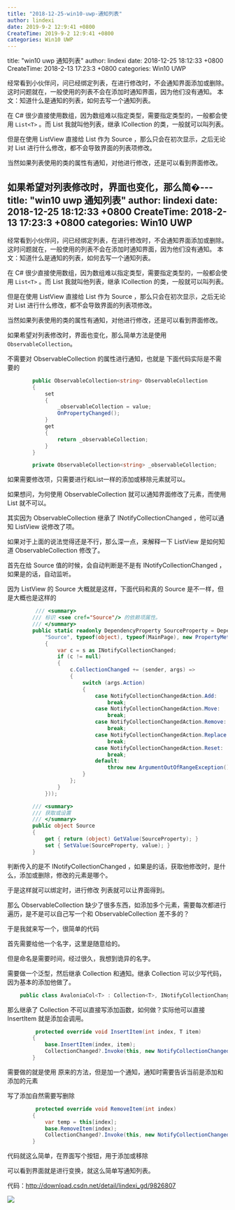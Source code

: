 ```yaml
---
title: "2018-12-25-win10-uwp-通知列表"
author: lindexi
date: 2019-9-2 12:9:41 +0800
CreateTime: 2019-9-2 12:9:41 +0800
categories: Win10 UWP
---
```


title: "win10 uwp 通知列表"
author: lindexi
date: 2018-12-25 18:12:33 +0800
CreateTime: 2018-2-13 17:23:3 +0800
categories: Win10 UWP

<!--more-->



经常看到小伙伴问，问已经绑定列表，在进行修改时，不会通知界面添加或删除。这时问题就在，一般使用的列表不会在添加时通知界面，因为他们没有通知。
本文：知道什么是通知的列表，如何去写一个通知列表。

<!--more-->



在 C# 很少直接使用数组，因为数组难以指定类型，需要指定类型的，一般都会使用 `List<T>` 。而 List 我就叫他列表，继承 ICollection 的类，一般就可以叫列表。

但是在使用 ListView  直接给 List 作为 Source ，那么只会在初次显示，之后无论对 List 进行什么修改，都不会导致界面的列表项修改。

当然如果列表使用的类的属性有通知，对他进行修改，还是可以看到界面修改。

如果希望对列表修改时，界面也变化，那么简�---
title: "win10 uwp 通知列表"
author: lindexi
date: 2018-12-25 18:12:33 +0800
CreateTime: 2018-2-13 17:23:3 +0800
categories: Win10 UWP
---

经常看到小伙伴问，问已经绑定列表，在进行修改时，不会通知界面添加或删除。这时问题就在，一般使用的列表不会在添加时通知界面，因为他们没有通知。
本文：知道什么是通知的列表，如何去写一个通知列表。

<!--more-->



在 C# 很少直接使用数组，因为数组难以指定类型，需要指定类型的，一般都会使用 `List<T>` 。而 List 我就叫他列表，继承 ICollection 的类，一般就可以叫列表。

但是在使用 ListView  直接给 List 作为 Source ，那么只会在初次显示，之后无论对 List 进行什么修改，都不会导致界面的列表项修改。

当然如果列表使用的类的属性有通知，对他进行修改，还是可以看到界面修改。

如果希望对列表修改时，界面也变化，那么简单方法是使用 `ObservableCollection`。

不需要对 ObservableCollection 的属性进行通知，也就是 下面代码实际是不需要的


```csharp
        public ObservableCollection<string> ObservableCollection
        {
            set
            {
                _observableCollection = value;
                OnPropertyChanged();
            }
            get
            {
                return _observableCollection;
            }
        }

        private ObservableCollection<string> _observableCollection;
```

如果需要修改项，只需要进行和List一样的添加或移除元素就可以。

如果想问，为何使用 ObservableCollection 就可以通知界面修改了元素，而使用 List 就不可以。

其实因为 ObservableCollection 继承了 INotifyCollectionChanged ，他可以通知 ListView  说修改了项。

如果对于上面的说法觉得还是不行，那么深一点，来解释一下 ListView 是如何知道 ObservableCollection 修改了。

首先在给 Source 值的时候，会自动判断是不是有 INotifyCollectionChanged ，如果是的话，自动监听。

因为 ListView 的 Source 大概就是这样，下面代码和真的 Source 是不一样，但是大概也是这样的


```csharp
         /// <summary>
        /// 标识 <see cref="Source"/> 的依赖项属性。
        /// </summary>
        public static readonly DependencyProperty SourceProperty = DependencyProperty.Register(
            "Source", typeof(object), typeof(MainPage), new PropertyMetadata(default(object), (s, e) =>
            {
                var c = s as INotifyCollectionChanged;
                if (c != null)
                {
                    c.CollectionChanged += (sender, args) =>
                    {
                        switch (args.Action)
                        {
                            case NotifyCollectionChangedAction.Add:
                                break;
                            case NotifyCollectionChangedAction.Move:
                                break;
                            case NotifyCollectionChangedAction.Remove:
                                break;
                            case NotifyCollectionChangedAction.Replace:
                                break;
                            case NotifyCollectionChangedAction.Reset:
                                break;
                            default:
                                throw new ArgumentOutOfRangeException();
                        }
                    };
                }
            }));

        /// <summary>
        /// 获取或设置
        /// </summary>
        public object Source
        {
            get { return (object) GetValue(SourceProperty); }
            set { SetValue(SourceProperty, value); }
        }
```


判断传入的是不 INotifyCollectionChanged ，如果是的话，获取他修改时，是什么，添加或删除，修改的元素是哪个。

于是这样就可以绑定时，进行修改 列表就可以让界面得到。

那么 ObservableCollection 缺少了很多东西，如添加多个元素，需要每次都进行 遍历，是不是可以自己写一个和 ObservableCollection 差不多的？

于是我就来写一个，很简单的代码

首先需要给他一个名字，这里是随意给的。

但是命名是需要时间，经过很久，我想到诡异的名字。

需要做一个泛型，然后继承 Collection 和通知。继承 Collection 可以少写代码，因为基本的添加他做了。


```csharp
    public class AvaloniaCol<T> : Collection<T>, INotifyCollectionChanged
```


那么继承了 Collection 不可以直接写添加函数，如何做？实际他可以直接 InsertItem 就是添加会调用。


```csharp
         protected override void InsertItem(int index, T item)
        {
            base.InsertItem(index, item);
            CollectionChanged?.Invoke(this, new NotifyCollectionChangedEventArgs(NotifyCollectionChangedAction.Add, item, index));
        }
```
需要做的就是使用 原来的方法，但是加一个通知，通知时需要告诉当前是添加和添加的元素

写了添加自然需要写删除


```csharp
         protected override void RemoveItem(int index)
        {
            var temp = this[index];
            base.RemoveItem(index);
            CollectionChanged?.Invoke(this, new NotifyCollectionChangedEventArgs(NotifyCollectionChangedAction.Remove, temp, index));
        }
```

代码就这么简单，在界面写个按钮，用于添加或移除

可以看到界面就是进行变换，就这么简单写通知列表。

代码：http://download.csdn.net/detail/lindexi_gd/9826807

![](http://image.acmx.xyz/AwCCAwMAItoFADbzBgABAAQArj4BAGZDAgBo6AkA6Nk%3D%2F%25E5%2588%2597%25E8%25A1%25A8.gif)

